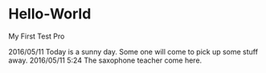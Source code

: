 # Hello-World
My First Test Pro

2016/05/11 Today is a sunny day. Some one will 
come to pick up some stuff away.
2016/05/11 5:24 The saxophone teacher come here.
